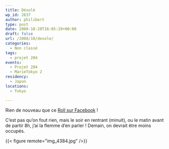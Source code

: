 ```yaml
---
title: Désolé
wp_id: 2637
author: philibert
type: post
date: 2008-10-28T16:05:29+00:00
draft: false
url: /2008/10/desole/
categories:
  - Non classé
tags:
  - projet 204
events:
  - Projet 204
  - MarieTokyo 2
residency:
  - Japon
locations:
  - Tokyo

---
```

Rien de nouveau que ce <a title="Roll Facebook" href="https://www.facebook.com/album.php?aid=40004&l=46252&id=569412883" target="_blank">Roll sur Facebook</a> !

C&rsquo;est pas qu&rsquo;on fout rien, mais le soir en rentrant (minuit), ou le matin avant de partir 8h, j&rsquo;ai la flemme d&rsquo;en parler ! Demain, on devrait être moins occupés.

{{< figure remote="img_4384.jpg" />}}